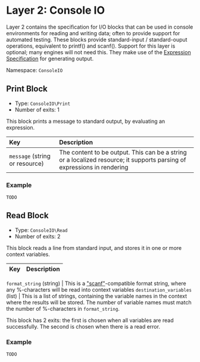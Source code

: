 # Layer 2: Console IO

Layer 2 contains the specification for I/O blocks that can be used in console environments for reading and writing data; often to provide support for automated testing. These blocks provide standard-input / standard-ouput operations, equivalent to printf\(\) and scanf\(\). Support for this layer is optional; many engines will not need this. They make use of the [Expression Specification](https://github.com/floip/flow-specification/tree/7a09ac6d0cd28370fd159bce33d69f61c8eb4c30/layers/expressions.md) for generating output.

Namespace: `ConsoleIO`

## Print Block

* Type: `ConsoleIO\Print`
* Number of exits: 1

This block prints a message to standard output, by evaluating an expression.

| Key | Description |
| :--- | :--- |
| `message` \(string or resource\) | The content to be output. This can be a string or a localized resource; it supports parsing of expressions in rendering |

### Example

```text
TODO
```

## Read Block

* Type: `ConsoleIO\Read`
* Number of exits: 2

This block reads a line from standard input, and stores it in one or more context variables.

| Key | Description |
| :--- | :--- |


`format_string` \(string\) \| This is a ["scanf"](http://www.cplusplus.com/reference/cstdio/scanf/)-compatible format string, where any %-characters will be read into context variables `destination_variables` \(list\) \| This is a list of strings, containing the variable names in the context where the results will be stored. The number of variable names must match the number of %-characters in `format_string`.

This block has 2 exits: the first is chosen when all variables are read successfully. The second is chosen when there is a read error.

### Example

```text
TODO
```

